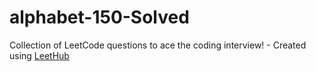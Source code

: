 # alphabet-150-Solved
Collection of LeetCode questions to ace the coding interview! - Created using [LeetHub](https://github.com/QasimWani/LeetHub)
